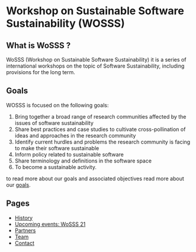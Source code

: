 # Workshop on Sustainable Software Sustainability (WOSSS)

## What is WoSSS ?
WoSSS (Workshop on Sustainable Software Sustainability) it is a series of international workshops on the topic of Software Sustainability, including provisions for the long term.

## Goals
WOSSS is focused on the following goals:

1. Bring together a broad range of research communities affected by the issues of software sustainability
2. Share best practices and case studies to cultivate cross-pollination of ideas and approaches in the research community
3. Identify current hurdles and problems the research community is facing to make their software sustainable
4. Inform policy related to sustainable software
5. Share terminology and definitions in the software space
6. To become a sustainable activity.


to read more about our goals and associated objectives read more about our [goals](content/goals).

## Pages
- [History](content/history)
- [Upcoming events: WoSSS 21](content/wosss21)
- [Partners](content/partners)
- [Team](content/team)
- [Contact](content/contact)
